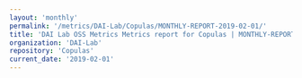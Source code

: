 ```yaml
---
layout: 'monthly'
permalink: '/metrics/DAI-Lab/Copulas/MONTHLY-REPORT-2019-02-01/'
title: 'DAI Lab OSS Metrics Metrics report for Copulas | MONTHLY-REPORT-2019-02-01'
organization: 'DAI-Lab'
repository: 'Copulas'
current_date: '2019-02-01'
---
```

